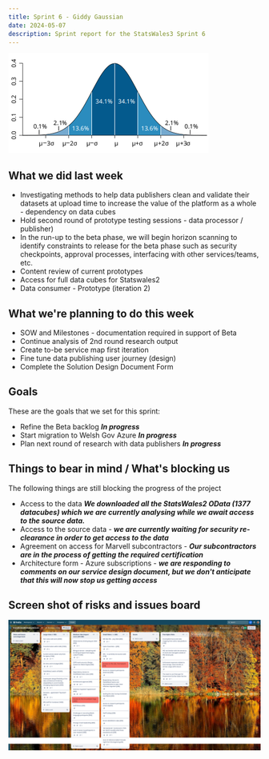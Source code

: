 ```yaml
---
title: Sprint 6 - Giddy Gaussian 
date: 2024-05-07
description: Sprint report for the StatsWales3 Sprint 6
---
```


![Giddy Gaussian](gaussian.png)

## What we did last week
* Investigating methods to help data publishers clean and validate their datasets at upload time to increase the value of the platform as a whole - dependency on data cubes
* Hold second round of prototype testing sessions - data processor / publisher)
* In the run-up to the beta phase, we will begin horizon scanning to identify constraints to release for the beta phase such as security checkpoints, approval processes, interfacing with other services/teams, etc.
* Content review of current prototypes
* Access for full data cubes for Statswales2
* Data consumer - Prototype (iteration 2)

## What we're planning to do this week
* SOW and Milestones - documentation required in support of Beta
* Continue analysis of 2nd round research output
* Create to-be service map first iteration
* Fine tune data publishing user journey (design)
* Complete the Solution Design Document Form

## Goals
These are the goals that we set for this sprint:
* Refine the Beta backlog <span class="badge bg-info">_**In progress**_</span>
* Start migration to Welsh Gov Azure <span class="badge bg-info">_**In progress**_</span>
* Plan next round of research with data publishers <span class="badge bg-info">_**In progress**_</span>

## Things to bear in mind / What's blocking us
The following things are still blocking the progress of the project
* Access to the data ***We downloaded all the StatsWales2 OData (1377 datacubes) which we are currently analysing while we await access to the source data.***
* Access to the source data - ***we are currently waiting for security re-clearance in order to get access to the data***
* Agreement on access for Marvell subcontractors - ***Our subcontractors are in the process of getting the required certification***
* Architecture form - Azure subscriptions - ***we are responding to comments on our service design document, but we don't anticipate that this will now stop us getting access***

## Screen shot of risks and issues board
![Screenshot of risks and issues board](risksAndIssues20240507.png)
